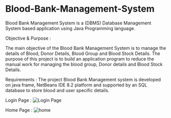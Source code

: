 # Blood-Bank-Management-System
Blood Bank Management System is a (DBMS) Database Management System based application using Java Programming language.

Objective & Purpose :

The main objective of the Blood Bank Management System is to manage the details of Blood, Donor Details, Blood Group and Blood Stock Details. The purpose of this project is to build an application program to reduce the manual work for managing the blood group, Donor details and Blood Stock Details.

Requirements :
The project Blood Bank Management system is developed on java frame, NetBeans IDE 8.2 platform and supported by an SQL database to store blood and user specific details.

Login Page :
![Login Page](https://user-images.githubusercontent.com/96612997/147355270-5f6e15ff-d3c0-4d00-b518-48655c21c47e.png)

Home Page :
![home](https://user-images.githubusercontent.com/96612997/147356412-0c706e4e-790b-4772-8515-aba59329696f.png)

